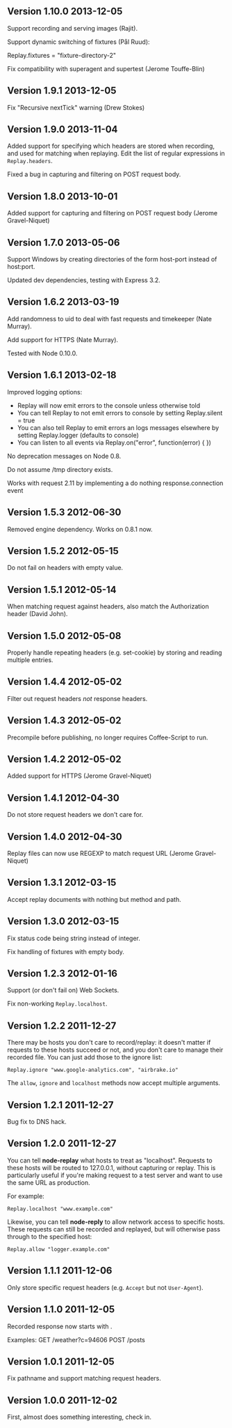 ## Version 1.10.0 2013-12-05

Support recording and serving images (Rajit).

Support dynamic switching of fixtures (Pål Ruud):

  Replay.fixtures = "fixture-directory-2"

Fix compatibility with superagent and supertest (Jerome Touffe-Blin)


## Version 1.9.1 2013-12-05

Fix "Recursive nextTick" warning (Drew Stokes)


## Version 1.9.0 2013-11-04

Added support for specifying which headers are stored when recording, and used
for matching when replaying.  Edit the list of regular expressions in
`Replay.headers`.

Fixed a bug in capturing and filtering on POST request body.


## Version 1.8.0 2013-10-01

Added support for capturing and filtering on POST request body (Jerome
Gravel-Niquet)


## Version 1.7.0 2013-05-06

Support Windows by creating directories of the form host-port instead of
host:port.

Updated dev dependencies, testing with Express 3.2.


## Version 1.6.2 2013-03-19

Add randomness to uid to deal with fast requests and timekeeper (Nate Murray).

Add support for HTTPS (Nate Murray).

Tested with Node 0.10.0.


## Version 1.6.1 2013-02-18

Improved logging options:
- Replay will now emit errors to the console unless otherwise told
- You can tell Replay to not emit errors to console by setting
  Replay.silent = true
- You can also tell Replay to emit errors an logs messages elsewhere by setting
  Replay.logger (defaults to console)
- You can listen to all events via Replay.on("error", function(error) { })

No deprecation messages on Node 0.8.

Do not assume /tmp directory exists.

Works with request 2.11 by implementing a do nothing response.connection event


## Version 1.5.3 2012-06-30

Removed engine dependency. Works on 0.8.1 now.


## Version 1.5.2 2012-05-15

Do not fail on headers with empty value.


## Version 1.5.1 2012-05-14

When matching request against headers, also match the Authorization header
(David John).


## Version 1.5.0 2012-05-08

Properly handle repeating headers (e.g. set-cookie) by storing and reading
multiple entries.


## Version 1.4.4 2012-05-02

Filter out request headers *not* response headers.


## Version 1.4.3 2012-05-02

Precompile before publishing, no longer requires Coffee-Script to run.


## Version 1.4.2 2012-05-02

Added support for HTTPS (Jerome Gravel-Niquet)


## Version 1.4.1 2012-04-30

Do not store request headers we don't care for.


## Version 1.4.0 2012-04-30

Replay files can now use REGEXP to match request URL (Jerome Gravel-Niquet)


## Version 1.3.1 2012-03-15

Accept replay documents with nothing but method and path.


## Version 1.3.0 2012-03-15

Fix status code being string instead of integer.

Fix handling of fixtures with empty body.


## Version 1.2.3 2012-01-16

Support (or don't fail on) Web Sockets.

Fix non-working `Replay.localhost`.


## Version 1.2.2 2011-12-27

There may be hosts you don't care to record/replay: it doesn't matter if requests to these hosts succeed or not, and you
don't care to manage their recorded file.  You can just add those to the ignore list:

    Replay.ignore "www.google-analytics.com", "airbrake.io"

The `allow`, `ignore` and `localhost` methods now accept multiple arguments. 


## Version 1.2.1 2011-12-27

Bug fix to DNS hack.


## Version 1.2.0 2011-12-27

You can tell **node-replay** what hosts to treat as "localhost".  Requests to these hosts will be routed to 127.0.0.1,
without capturing or replay.  This is particularly useful if you're making request to a test server and want to use the
same URL as production.

For example:

    Replay.localhost "www.example.com"

Likewise, you can tell **node-reply** to allow network access to specific hosts.  These requests can still be recorded
and replayed, but will otherwise pass through to the specified host:

    Replay.allow "logger.example.com"


## Version 1.1.1 2011-12-06

Only store specific request headers (e.g. `Accept` but not `User-Agent`).


## Version 1.1.0 2011-12-05

Recorded response now starts with <method> <path>.
    
Examples:
    GET /weather?c=94606
    POST /posts


## Version 1.0.1 2011-12-05

Fix pathname and support matching request headers.


## Version 1.0.0 2011-12-02

First, almost does something interesting, check in.
